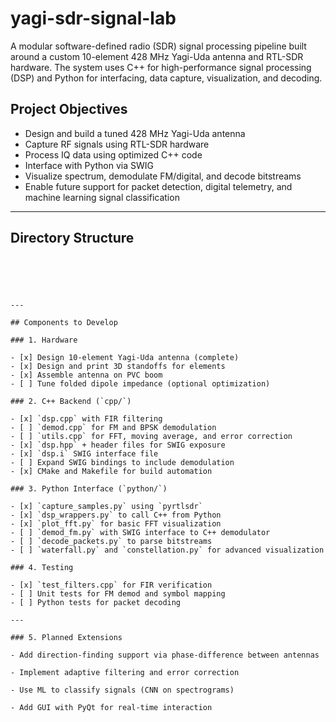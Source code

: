 # yagi-sdr-signal-lab

A modular software-defined radio (SDR) signal processing pipeline built around a custom 10-element 428 MHz Yagi-Uda antenna and RTL-SDR hardware. The system uses C++ for high-performance signal processing (DSP) and Python for interfacing, data capture, visualization, and decoding.

## Project Objectives

- Design and build a tuned 428 MHz Yagi-Uda antenna
- Capture RF signals using RTL-SDR hardware
- Process IQ data using optimized C++ code
- Interface with Python via SWIG
- Visualize spectrum, demodulate FM/digital, and decode bitstreams
- Enable future support for packet detection, digital telemetry, and machine learning signal classification

---

## Directory Structure

```text
    




---

## Components to Develop

### 1. Hardware

- [x] Design 10-element Yagi-Uda antenna (complete)
- [x] Design and print 3D standoffs for elements
- [x] Assemble antenna on PVC boom
- [ ] Tune folded dipole impedance (optional optimization)

### 2. C++ Backend (`cpp/`)

- [x] `dsp.cpp` with FIR filtering
- [ ] `demod.cpp` for FM and BPSK demodulation
- [ ] `utils.cpp` for FFT, moving average, and error correction
- [x] `dsp.hpp` + header files for SWIG exposure
- [x] `dsp.i` SWIG interface file
- [ ] Expand SWIG bindings to include demodulation
- [x] CMake and Makefile for build automation

### 3. Python Interface (`python/`)

- [x] `capture_samples.py` using `pyrtlsdr`
- [x] `dsp_wrappers.py` to call C++ from Python
- [x] `plot_fft.py` for basic FFT visualization
- [ ] `demod_fm.py` with SWIG interface to C++ demodulator
- [ ] `decode_packets.py` to parse bitstreams
- [ ] `waterfall.py` and `constellation.py` for advanced visualization

### 4. Testing

- [x] `test_filters.cpp` for FIR verification
- [ ] Unit tests for FM demod and symbol mapping
- [ ] Python tests for packet decoding

---

### 5. Planned Extensions

- Add direction-finding support via phase-difference between antennas

- Implement adaptive filtering and error correction

- Use ML to classify signals (CNN on spectrograms)

- Add GUI with PyQt for real-time interaction

